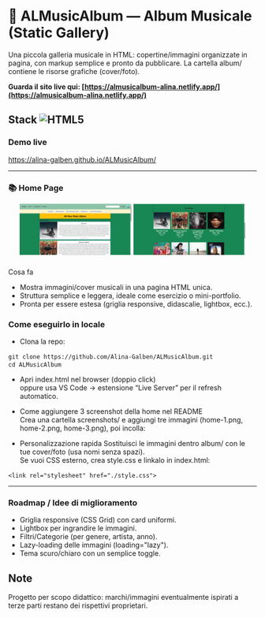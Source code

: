# 🎵 ALMusicAlbum — Album Musicale (Static Gallery)

Una piccola galleria musicale in HTML: copertine/immagini organizzate in pagina, con markup semplice e pronto da pubblicare.
La cartella album/ contiene le risorse grafiche (cover/foto).

**Guarda il sito live qui: [https://almusicalbum-alina.netlify.app/](https://almusicalbum-alina.netlify.app/)**

## Stack ![HTML5](https://img.shields.io/badge/HTML5-E34F26?style=plastic&logo=html5&logoColor=white)

### Demo live  

https://alina-galben.github.io/ALMusicAlbum/

---
### 📚 Home Page   

<p align="center">
  <img src="./public/home1.png" alt="Home – parte 1" width="45%">
  <img src="./public/home2.png" alt="Home – parte 2" width="45%">
</p>

###
Cosa fa
- Mostra immagini/cover musicali in una pagina HTML unica.
- Struttura semplice e leggera, ideale come esercizio o mini-portfolio.
- Pronta per essere estesa (griglia responsive, didascalie, lightbox, ecc.).


### Come eseguirlo in locale
- Clona la repo:
```
git clone https://github.com/Alina-Galben/ALMusicAlbum.git
cd ALMusicAlbum
```
- Apri index.html nel browser (doppio click)  
oppure usa VS Code → estensione “Live Server” per il refresh automatico.

- Come aggiungere 3 screenshot della home nel README  
Crea una cartella screenshots/ e aggiungi tre immagini (home-1.png, home-2.png, home-3.png), poi incolla:  

- Personalizzazione rapida
Sostituisci le immagini dentro album/ con le tue cover/foto (usa nomi senza spazi).  
Se vuoi CSS esterno, crea style.css e linkalo in index.html:
```
<link rel="stylesheet" href="./style.css">
```
---

### Roadmap / Idee di miglioramento
- Griglia responsive (CSS Grid) con card uniformi.
- Lightbox per ingrandire le immagini.
- Filtri/Categorie (per genere, artista, anno).
- Lazy-loading delle immagini (loading="lazy").
- Tema scuro/chiaro con un semplice toggle.

## Note
Progetto per scopo didattico: marchi/immagini eventualmente ispirati a terze parti restano dei rispettivi proprietari.  




